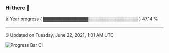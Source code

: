 ### Hi there 👋

⏳ Year progress { ▓▓▓▓▓▓▓▓▓▓▓▓▓▓░░░░░░░░░░░░░░░░ } 47.14 %

---

⏰ Updated on Tuesday, June 22, 2021, 1:01 AM UTC

![Progress Bar CI](https://github.com/arthurbuhl/arthurbuhl/workflows/Progress%20Bar%20CI/badge.svg)
